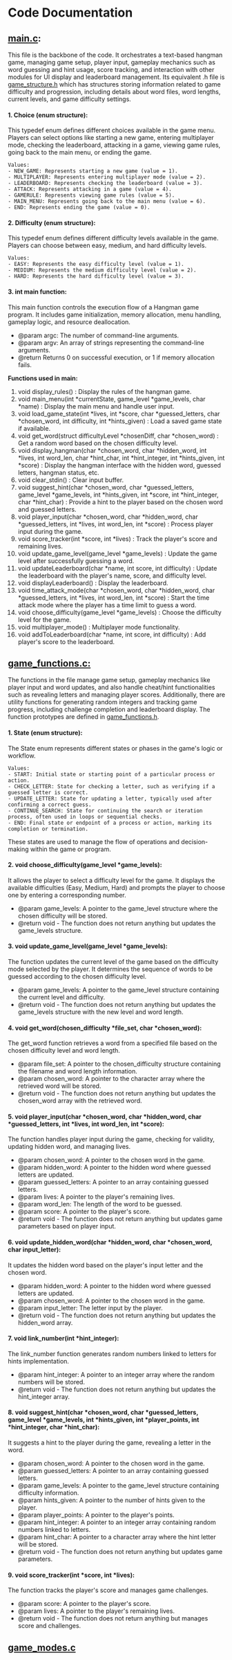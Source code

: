 # Code Documentation

## [main.c](https://github.com/sims1710/PLC-Project/blob/main/main.c):
This file is the backbone of the code. It orchestrates a text-based hangman game, managing game setup, player input, gameplay mechanics such as word guessing and hint usage, score tracking, and interaction with other modules for UI display and leaderboard management. Its equivalent .h file is [game_structure.h](https://github.com/sims1710/PLC-Project/blob/main/game_structures.h) which has structures storing information related to game difficulty and progression, including details about word files, word lengths, current levels, and game difficulty settings.

#### 1. Choice (enum structure):

This typedef enum defines different choices available in the game menu.
    Players can select options like starting a new game, entering multiplayer mode,
    checking the leaderboard, attacking in a game, viewing game rules, going back to the main menu,
    or ending the game.

    Values:
    - NEW_GAME: Represents starting a new game (value = 1).
    - MULTIPLAYER: Represents entering multiplayer mode (value = 2).
    - LEADERBOARD: Represents checking the leaderboard (value = 3).
    - ATTACK: Represents attacking in a game (value = 4).
    - GAMERULE: Represents viewing game rules (value = 5).
    - MAIN_MENU: Represents going back to the main menu (value = 6).
    - END: Represents ending the game (value = 0).

#### 2. Difficulty (enum structure):

This typedef enum defines different difficulty levels available in the game.
    Players can choose between easy, medium, and hard difficulty levels.

    Values:
    - EASY: Represents the easy difficulty level (value = 1).
    - MEDIUM: Represents the medium difficulty level (value = 2).
    - HARD: Represents the hard difficulty level (value = 3).

#### 3. int main function:

This main function controls the execution flow of a Hangman game program. It includes game initialization, memory allocation, menu handling, gameplay logic, and resource deallocation.

* @param argc: The number of command-line arguments.
* @param argv: An array of strings representing the command-line arguments.
* @return Returns 0 on successful execution, or 1 if memory allocation fails.

**Functions used in main:**

1. void display_rules() : Display the rules of the hangman game.
2. void main_menu(int *currentState, game_level *game_levels, char *name) : Display the main menu and handle user input.
3. void load_game_state(int *lives, int *score, char *guessed_letters, char *chosen_word, int difficulty, int *hints_given) : Load a saved game state if available.
4. void get_word(struct difficultyLevel *chosenDiff, char *chosen_word) : Get a random word based on the chosen difficulty level.
5. void display_hangman(char *chosen_word, char *hidden_word, int *lives, int word_len, char *hint_char, int *hint_integer, int *hints_given, int *score) : Display the hangman interface with the hidden word, guessed letters, hangman status, etc.
6. void clear_stdin() : Clear input buffer.
7. void suggest_hint(char *chosen_word, char *guessed_letters, game_level *game_levels, int *hints_given, int *score, int *hint_integer, char *hint_char) : Provide a hint to the player based on the chosen word and guessed letters.
8. void player_input(char *chosen_word, char *hidden_word, char *guessed_letters, int *lives, int word_len, int *score) : Process player input during the game.
9. void score_tracker(int *score, int *lives) : Track the player's score and remaining lives.
10. void update_game_level(game_level *game_levels) : Update the game level after successfully guessing a word.
11. void updateLeaderboard(char *name, int score, int difficulty) : Update the leaderboard with the player's name, score, and difficulty level.
12. void displayLeaderboard() : Display the leaderboard.
13. void time_attack_mode(char *chosen_word, char *hidden_word, char *guessed_letters, int *lives, int word_len, int *score) : Start the time attack mode where the player has a time limit to guess a word.
14. void choose_difficulty(game_level *game_levels) : Choose the difficulty level for the game.
15. void multiplayer_mode() : Multiplayer mode functionality.
16. void addToLeaderboard(char *name, int score, int difficulty) : Add player's score to the leaderboard.

## [game_functions.c:](https://github.com/sims1710/PLC-Project/blob/main/game_functions.c)
The functions in the file manage game setup, gameplay mechanics like player input and word updates, and also handle cheat/hint functionalities such as revealing letters and managing player scores. Additionally, there are utility functions for generating random integers and tracking game progress, including challenge completion and leaderboard display. The function prototypes are defined in [game_functions.h](https://github.com/sims1710/PLC-Project/blob/main/game_functions.h).

#### 1. State (enum structure):

The State enum represents different states or phases in the game's logic or workflow.

    Values:
    - START: Initial state or starting point of a particular process or action.
    - CHECK_LETTER: State for checking a letter, such as verifying if a guessed letter is correct.
    - UPDATE_LETTER: State for updating a letter, typically used after confirming a correct guess.
    - CONTINUE_SEARCH: State for continuing the search or iteration process, often used in loops or sequential checks.
    - END: Final state or endpoint of a process or action, marking its completion or termination.

These states are used to manage the flow of operations and decision-making within the game or program.

#### 2. void choose_difficulty(game_level *game_levels):

It allows the player to select a difficulty level for the game. It displays the available difficulties (Easy, Medium, Hard) and prompts the player to choose one by entering a corresponding number.

- @param game_levels: A pointer to the game_level structure where the chosen difficulty will be stored.
- @return void - The function does not return anything but updates the game_levels structure.

#### 3. void update_game_level(game_level *game_levels):

The function updates the current level of the game based on the difficulty mode selected by the player. It determines the sequence of words to be guessed according to the chosen difficulty level.

- @param game_levels: A pointer to the game_level structure containing the current level and difficulty.
- @return void - The function does not return anything but updates the game_levels structure with the new level and word length.

#### 4. void get_word(chosen_difficulty *file_set, char *chosen_word):

The get_word function retrieves a word from a specified file based on the chosen difficulty level and word length.

- @param file_set: A pointer to the chosen_difficulty structure containing the filename and word length information.
- @param chosen_word: A pointer to the character array where the retrieved word will be stored.
- @return void - The function does not return anything but updates the chosen_word array with the retrieved word.

#### 5. void player_input(char *chosen_word, char *hidden_word, char *guessed_letters, int *lives, int word_len, int *score):

The function handles player input during the game, checking for validity, updating hidden word, and managing lives.

- @param chosen_word: A pointer to the chosen word in the game.
- @param hidden_word: A pointer to the hidden word where guessed letters are updated.
- @param guessed_letters: A pointer to an array containing guessed letters.
- @param lives: A pointer to the player's remaining lives.
- @param word_len: The length of the word to be guessed.
- @param score: A pointer to the player's score.
- @return void - The function does not return anything but updates game parameters based on player input.

#### 6. void update_hidden_word(char *hidden_word, char *chosen_word, char input_letter):

It updates the hidden word based on the player's input letter and the chosen word.

- @param hidden_word: A pointer to the hidden word where guessed letters are updated.
- @param chosen_word: A pointer to the chosen word in the game.
- @param input_letter: The letter input by the player.
- @return void - The function does not return anything but updates the hidden_word array.

#### 7. void link_number(int *hint_integer):

The link_number function generates random numbers linked to letters for hints implementation.

- @param hint_integer: A pointer to an integer array where the random numbers will be stored.
- @return void - The function does not return anything but updates the hint_integer array.

#### 8. void suggest_hint(char *chosen_word, char *guessed_letters, game_level *game_levels, int *hints_given, int *player_points, int *hint_integer, char *hint_char):

It suggests a hint to the player during the game, revealing a letter in the word.

- @param chosen_word: A pointer to the chosen word in the game.
- @param guessed_letters: A pointer to an array containing guessed letters.
- @param game_levels: A pointer to the game_level structure containing difficulty information.
- @param hints_given: A pointer to the number of hints given to the player.
- @param player_points: A pointer to the player's points.
- @param hint_integer: A pointer to an integer array containing random numbers linked to letters.
- @param hint_char: A pointer to a character array where the hint letter will be stored.
- @return void - The function does not return anything but updates game parameters.

#### 9. void score_tracker(int *score, int *lives):

The function tracks the player's score and manages game challenges.

- @param score: A pointer to the player's score.
- @param lives: A pointer to the player's remaining lives.
- @return void - The function does not return anything but manages score and challenges.

## [game_modes.c](https://github.com/sims1710/PLC-Project/blob/main/game_modes.c)





